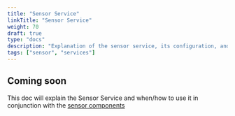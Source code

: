 ```yaml
---
title: "Sensor Service"
linkTitle: "Sensor Service"
weight: 70
draft: true
type: "docs"
description: "Explanation of the sensor service, its configuration, and its functionality."
tags: ["sensor", "services"]
---
```

## Coming soon

This doc will explain the Sensor Service and when/how to use it in conjunction with the [sensor components](/components/sensor/)

